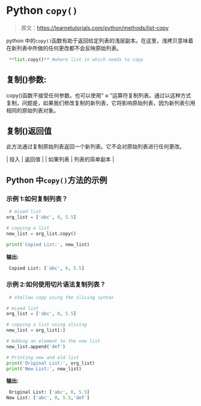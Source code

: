 # Python `copy()`

> 原文：<https://learnetutorials.com/python/methods/list-copy>

python 中的`copy()`函数有助于返回给定列表的浅层副本。在这里，浅拷贝意味着在新列表中所做的任何更改都不会反映原始列表。

```py
 **list.copy()** #where list in which needs to copy 

```

## 复制()参数:

copy()函数不接受任何参数。也可以使用“ **=** ”运算符复制列表。通过以这种方式复制，问题是，如果我们修改复制的新列表，它将影响原始列表，因为新列表引用相同的原始列表对象。

## 复制()返回值

此方法通过复制原始列表返回一个新列表。它不会对原始列表进行任何更改。

| 投入 | 返回值 |
| 如果列表 | 列表的简单副本 |

## Python 中`copy()`方法的示例

### 示例 1:如何复制列表？

```py
 # mixed list
org_list = ['abc', 0, 5.5]

# copying a list
new_list = org_list.copy()

print('Copied List:', new_list) 

```

**输出:**

```py
 Copied List: ['abc', 0, 5.5] 
```

### 示例 2:如何使用切片语法复制列表？

```py
 # shallow copy using the slicing syntax

# mixed list
org_list = ['abc', 0, 5.5]

# copying a list using slicing
new_list = org_list[:]

# Adding an element to the new list
new_list.append('def')

# Printing new and old list
print('Original List:', org_list)
print('New List:', new_list) 

```

**输出:**

```py
 Original List: ['abc', 0, 5.5]
New List: ['abc', 0, 5.5,'def'] 
```